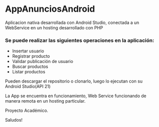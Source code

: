 # AppAnunciosAndroid

Aplicacion nativa desarrollada con Android Studio, conectada a un WebService en un hosting desarrollado con PHP

### Se puede realizar las siguientes operaciones en la aplicación:

*  Insertar usuario
*  Registrar producto
*  Validar publicación de usuario
*  Buscar productos
*  Listar productos


Pueden descargar el repositorio o clonarlo, luego lo ejecutan con su Android Studio(API 21)

La App se encuentra en funcionamiento, Web Service funcionando de manera remota en un hosting particular.

Proyecto Académico.

Saludos!

